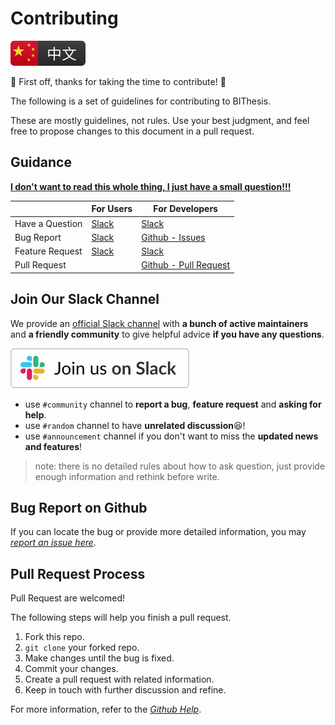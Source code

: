 # Contributing

[![Chinese version](./assets/chinese.svg)](./contributing-zh.md)

:tada: First off, thanks for taking the time to contribute! :tada:

The following is a set of guidelines for contributing to BIThesis.

These are mostly guidelines, not rules. Use your best judgment,
and feel free to propose changes to this document in a pull request.

## Guidance

**[I don't want to read this whole thing, I just have a small question!!!](#join-our-slack-channel)**

|                 | For Users                        | For Developers                                 |
| --------------- | -------------------------------- | ---------------------------------------------- |
| Have a Question | [Slack](#join-our-slack-channel) | [Slack](#join-our-slack-channel)               |
| Bug Report      | [Slack](#join-our-slack-channel) | [Github - Issues](#bug-report-on-github)       |
| Feature Request | [Slack](#join-our-slack-channel) | [Slack](#join-our-slack-channel)               |
| Pull Request    |                                  | [Github - Pull Request](#pull-request-process) |

## Join Our Slack Channel

We provide an [official Slack channel][slack channel invitation]
with **a bunch of active maintainers** and **a friendly community**
to give helpful advice **if you have any questions**.

[![Join on Slack](/assets/slack.svg)](https://join.slack.com/t/bithesis/shared_invite/zt-epmzkyk0-fJRsUS36AlwMNB2AI_Q~Vw)

- use `#community` channel to **report a bug**, **feature request** and **asking for help**.
- use `#random` channel to have **unrelated discussion**:laughing:!
- use `#announcement` channel if you don't want to miss the **updated news and features**!

> note: there is no detailed rules about how to ask question, just provide enough information and
rethink before write.

## Bug Report on Github

If you can locate the bug or provide more detailed information, you may
_[report an issue here][issue reporting link]_.

## Pull Request Process

Pull Request are welcomed!

The following steps will help you finish a pull request.

1. Fork this repo.
2. `git clone` your forked repo.
3. Make changes until the bug is fixed.
4. Commit your changes.
5. Create a pull request with related information.
6. Keep in touch with further discussion and refine.

For more information, refer to the
_[Github Help](https://help.github.com/en/github/collaborating-with-issues-and-pull-requests)_.

[slack channel invitation]: https://join.slack.com/t/bithesis/shared_invite/zt-epmzkyk0-fJRsUS36AlwMNB2AI_Q~Vw
[issue reporting link]: https://github.com/BITNP/BIThesis/issues/new
